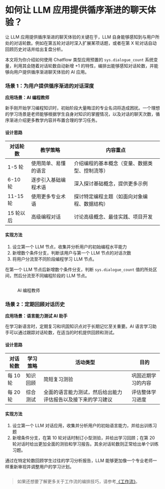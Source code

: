 # 如何让 LLM 应用提供循序渐进的聊天体验？

让 LLM 应用提供循序渐进的聊天体验的关键在于，LLM 自身能够感知到与用户所处的对话轮数。例如在第五轮对话时深入扩展某项话题，或者在第 X 轮对话自动回顾历史对话并给出复盘分析。

本文将为你介绍如何使用 Chatflow 类型应用预置的 `sys.dialogue_count` 系统变量，利用其会随着对话轮数自动新增 +1 的特性，编排出能够感知对话轮数，并能够向用户提供循序渐进聊天体验的 AI 应用。

### 场景 1：为用户提供循序渐进的对话深度

**应用场景：AI 编程教师**

新手刚开始学习编程知识时，初始阶段大量晦涩的专业名词将造成困扰。一个理想的学习场景是老师能够根据学生自身对知识的掌握情况，以及对话的聊天次数，循序渐进介绍更多教学内容并布置合理的学习任务。

#### 设计思路

| 对话轮数    | 教学策略       | 内容重点                    |
| ------- | ---------- | ----------------------- |
| 1-5 轮   | 使用简单、易懂的语言 | 介绍编程的基本概念（变量、数据类型、控制流等） |
| 6-10 轮  | 逐步引入基础编程术语 | 深入探讨基础概念，提供更多示例         |
| 11-15 轮 | 使用更多专业术语   | 探讨特定编程主题（如面向对象编程、数据结构）  |
| 15 轮以后  | 高级编程对话     | 讨论高级概念、最佳实践、项目开发        |

#### 实现方法

1. 设立第一个 LLM 节点，收集并分析用户的初始编程水平能力
2. 新增数个条件分支，判断该用户与第一个 LLM 节点的对话次数
3. 将用户分流至不同阶段编程学习 LLM 节点。

在第一个 LLM 节点后新增数个条件分支，判断 `sys.dialogue_count` 值的所处区间，然后分流至不同编程阶段的 LLM 节点。

<figure><img src="https://langgenius.feishu.cn/space/api/box/stream/download/asynccode/?code=MzNlZjFlY2M5OTNmMmJlNmNhZmIwOWU0Y2VjZTRiZjJfZ0xsRm9BZHdRODJJa1VkblR1VWhnbm5KOE9ZdXFNcHNfVG9rZW46U25yVmJnT3Iyb0VPYVZ4RWF1d2NWQThUbk5mXzE3MjQ4MjU3ODc6MTcyNDgyOTM4N19WNA" alt=""><figcaption><p>AI 编程教师</p></figcaption></figure>

### 场景 2：定期回顾对话历史

**应用场景：语言能力测试 AI 助手**

在学习新语言时，定期复习和巩固知识点对于长期记忆至关重要。AI 语言学习助手可以通过跟踪对话轮数，在适当的时机提供回顾和测试。

#### 设计思路

| 对话轮数   | 学习策略 | 活动类型                           | 目的        |
| ------ | ---- | ------------------------------ | --------- |
| 每 10 轮 | 知识回顾 | 简短复习测验                         | 巩固近期学习的内容 |
| 每 20 轮 | 综合测试 | 全面的语言能力测试，然后给出能力评估报告以及接下来的学习建议 | 评估整体学习进度  |

#### 实现方法

1. 设立第一个 LLM 对话应用，收集并分析用户的初始语言能力，并给出训练习题
2. 新增条件分支，在第 10 轮对话时制订小型测验，并给出学习回顾；在第 20 轮对话时给出更加全面的测验和学习报告。其余对话轮数则正常给出单个训练习题。

通过在特定轮数回顾学生过往的学习分析报告，LLM 能够更加像一个专业老师一样重新审视并调整用户的学习计划。

<figure><img src="https://langgenius.feishu.cn/space/api/box/stream/download/asynccode/?code=ZjdjMjNmZmE4YzUzOWUwNDk5NjRkNzBkNjcxMzZiY2NfSENEZVZ1RFVnTkpGNTBESUVrVEtQVXZVUEdpMEcyOEZfVG9rZW46UlNMQmJSeG5Sb0pHVGF4U3FBQmNzSUlybjZkXzE3MjQ4MjU3ODc6MTcyNDgyOTM4N19WNA" alt=""><figcaption></figcaption></figure>

> 如果还想要了解更多关于工作流的编排技巧，请参考[《工作流》](https://docs.kofe.ai/v/zh-hans/guides/workflow)。
